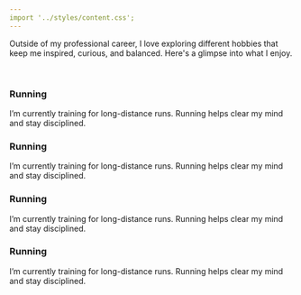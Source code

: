 ```yaml
---
import '../styles/content.css';
---
```


<div class="content">
    <p>Outside of my professional career, I love exploring different hobbies that keep me inspired, curious, and balanced. Here's a glimpse into what I enjoy.</p>
    </br>
    <section class="hobbies">
        <div class="hobby-card">
            <h3>Running</h3>
            <p>I’m currently training for long-distance runs. Running helps clear my mind and stay disciplined.</p>
        </div>
        <div class="hobby-card">
            <h3>Running</h3>
            <p>I’m currently training for long-distance runs. Running helps clear my mind and stay disciplined.</p>
        </div>
        <div class="hobby-card">
            <h3>Running</h3>
            <p>I’m currently training for long-distance runs. Running helps clear my mind and stay disciplined.</p>
        </div>
        <div class="hobby-card">
            <h3>Running</h3>
            <p>I’m currently training for long-distance runs. Running helps clear my mind and stay disciplined.</p>
        </div>  
    </section>
</div>